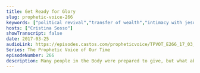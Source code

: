 ```yaml
---
title: Get Ready for Glory
slug: prophetic-voice-266
keywords: ["political revival","transfer of wealth","intimacy with jesus","prophecy"]
hosts: ["Cristina Sosso"]
showTranscript: false
date: 2017-03-25
audioLink: https://episodes.castos.com/propheticvoice/TPVOT_E266_17_03_25-26_Get_Ready_for_Glory.mp3
Series: The Prophetic Voice of Our Time
episodeNumber: 266
description: Many people in the Body were prepared to give, but what about to receive? How will we handle fame, finances, and miraculous manifestations when they come into our lives?
---
```

